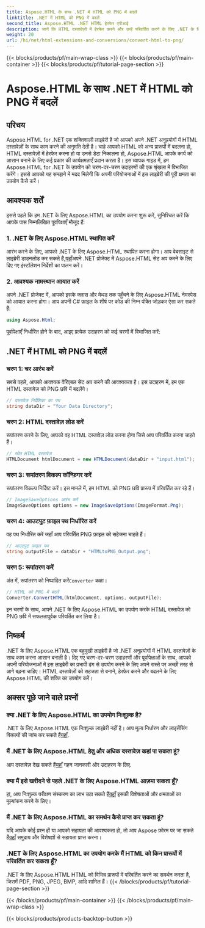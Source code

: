 ```yaml
---
title: Aspose.HTML के साथ .NET में HTML को PNG में बदलें
linktitle: .NET में HTML को PNG में बदलें
second_title: Aspose.HTML .NET HTML हेरफेर एपीआई
description: जानें कि HTML दस्तावेज़ों में हेरफेर करने और उन्हें परिवर्तित करने के लिए .NET के लिए Aspose.HTML का उपयोग कैसे करें। प्रभावी .NET विकास के लिए चरण-दर-चरण मार्गदर्शिका।
weight: 20
url: /hi/net/html-extensions-and-conversions/convert-html-to-png/
---
```


{{< blocks/products/pf/main-wrap-class >}}
{{< blocks/products/pf/main-container >}}
{{< blocks/products/pf/tutorial-page-section >}}

# Aspose.HTML के साथ .NET में HTML को PNG में बदलें


## परिचय

Aspose.HTML for .NET एक शक्तिशाली लाइब्रेरी है जो आपको अपने .NET अनुप्रयोगों में HTML दस्तावेज़ों के साथ काम करने की अनुमति देती है। चाहे आपको HTML को अन्य प्रारूपों में बदलना हो, HTML दस्तावेज़ों में हेरफेर करना हो या उनसे डेटा निकालना हो, Aspose.HTML आपके कार्य को आसान बनाने के लिए कई प्रकार की कार्यक्षमताएँ प्रदान करता है। इस व्यापक गाइड में, हम Aspose.HTML for .NET के उपयोग को चरण-दर-चरण उदाहरणों की एक श्रृंखला में विभाजित करेंगे। इससे आपको यह समझने में मदद मिलेगी कि अपनी परियोजनाओं में इस लाइब्रेरी की पूरी क्षमता का उपयोग कैसे करें।

## आवश्यक शर्तें

इससे पहले कि हम .NET के लिए Aspose.HTML का उपयोग करना शुरू करें, सुनिश्चित करें कि आपके पास निम्नलिखित पूर्वापेक्षाएँ मौजूद हैं:

### 1. .NET के लिए Aspose.HTML स्थापित करें

 आरंभ करने के लिए, आपको .NET के लिए Aspose.HTML स्थापित करना होगा। आप वेबसाइट से लाइब्रेरी डाउनलोड कर सकते हैं,[यहाँ](https://releases.aspose.com/html/net/)अपने .NET प्रोजेक्ट में Aspose.HTML सेट अप करने के लिए दिए गए इंस्टॉलेशन निर्देशों का पालन करें।

### 2. आवश्यक नामस्थान आयात करें

अपने .NET प्रोजेक्ट में, आपको इसके क्लास और मेथड तक पहुँचने के लिए Aspose.HTML नेमस्पेस को आयात करना होगा। आप अपनी C# फ़ाइल के शीर्ष पर कोड की निम्न पंक्ति जोड़कर ऐसा कर सकते हैं:

```csharp
using Aspose.Html;
```

पूर्वापेक्षाएँ निर्धारित होने के बाद, आइए प्रत्येक उदाहरण को कई चरणों में विभाजित करें:

## .NET में HTML को PNG में बदलें

### चरण 1: चर आरंभ करें

सबसे पहले, आपको आवश्यक वैरिएबल सेट अप करने की आवश्यकता है। इस उदाहरण में, हम एक HTML दस्तावेज़ को PNG छवि में बदलेंगे।

```csharp
// दस्तावेज़ निर्देशिका का पथ
string dataDir = "Your Data Directory";
```

### चरण 2: HTML दस्तावेज़ लोड करें

रूपांतरण करने के लिए, आपको वह HTML दस्तावेज़ लोड करना होगा जिसे आप परिवर्तित करना चाहते हैं। 

```csharp
// स्रोत HTML दस्तावेज़
HTMLDocument htmlDocument = new HTMLDocument(dataDir + "input.html");
```

### चरण 3: रूपांतरण विकल्प कॉन्फ़िगर करें

रूपांतरण विकल्प निर्दिष्ट करें। इस मामले में, हम HTML को PNG छवि प्रारूप में परिवर्तित कर रहे हैं।

```csharp
// ImageSaveOptions आरंभ करें
ImageSaveOptions options = new ImageSaveOptions(ImageFormat.Png);
```

### चरण 4: आउटपुट फ़ाइल पथ निर्धारित करें

वह पथ निर्धारित करें जहाँ आप परिवर्तित PNG फ़ाइल को सहेजना चाहते हैं।

```csharp
// आउटपुट फ़ाइल पथ
string outputFile = dataDir + "HTMLtoPNG_Output.png";
```

### चरण 5: रूपांतरण करें

 अंत में, रूपांतरण को निष्पादित करें`Converter` कक्षा।

```csharp
// HTML को PNG में बदलें
Converter.ConvertHTML(htmlDocument, options, outputFile);
```

इन चरणों के साथ, आपने .NET के लिए Aspose.HTML का उपयोग करके HTML दस्तावेज़ को PNG छवि में सफलतापूर्वक परिवर्तित कर लिया है।

## निष्कर्ष

.NET के लिए Aspose.HTML एक बहुमुखी लाइब्रेरी है जो .NET अनुप्रयोगों में HTML दस्तावेज़ों के साथ काम करना आसान बनाती है। दिए गए चरण-दर-चरण उदाहरणों और पूर्वापेक्षाओं के साथ, आपको अपनी परियोजनाओं में इस लाइब्रेरी का प्रभावी ढंग से उपयोग करने के लिए अपने रास्ते पर अच्छी तरह से आगे बढ़ना चाहिए। HTML दस्तावेज़ों को सहजता से बनाने, हेरफेर करने और बदलने के लिए Aspose.HTML की शक्ति का उपयोग करें।

## अक्सर पूछे जाने वाले प्रश्नों

### क्या .NET के लिए Aspose.HTML का उपयोग निःशुल्क है?
 .NET के लिए Aspose.HTML एक निःशुल्क लाइब्रेरी नहीं है। आप मूल्य निर्धारण और लाइसेंसिंग विकल्पों की जांच कर सकते हैं[यहाँ](https://purchase.aspose.com/buy).

### मैं .NET के लिए Aspose.HTML हेतु और अधिक दस्तावेज़ कहां पा सकता हूं?
 आप दस्तावेज़ देख सकते हैं[यहाँ](https://reference.aspose.com/html/net/) गहन जानकारी और उदाहरण के लिए.

### क्या मैं इसे खरीदने से पहले .NET के लिए Aspose.HTML आज़मा सकता हूँ?
 हां, आप निःशुल्क परीक्षण संस्करण का लाभ उठा सकते हैं[यहाँ](https://releases.aspose.com/) इसकी विशेषताओं और क्षमताओं का मूल्यांकन करने के लिए।

### मैं .NET के लिए Aspose.HTML का समर्थन कैसे प्राप्त कर सकता हूं?
 यदि आपके कोई प्रश्न हों या आपको सहायता की आवश्यकता हो, तो आप Aspose फ़ोरम पर जा सकते हैं[यहाँ](https://forum.aspose.com/) समुदाय और विशेषज्ञों से सहायता प्राप्त करना।

### .NET के लिए Aspose.HTML का उपयोग करके मैं HTML को किन प्रारूपों में परिवर्तित कर सकता हूँ?
.NET के लिए Aspose.HTML HTML को विभिन्न प्रारूपों में परिवर्तित करने का समर्थन करता है, जिसमें PDF, PNG, JPEG, BMP, आदि शामिल हैं।
{{< /blocks/products/pf/tutorial-page-section >}}

{{< /blocks/products/pf/main-container >}}
{{< /blocks/products/pf/main-wrap-class >}}

{{< blocks/products/products-backtop-button >}}
